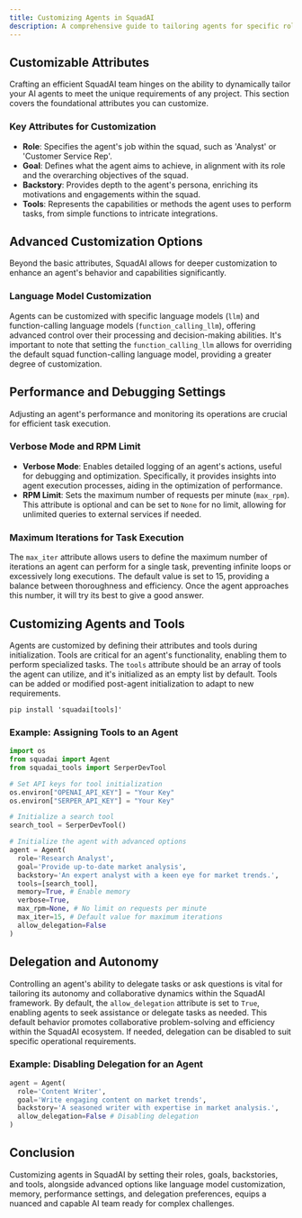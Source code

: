 ```yaml
---
title: Customizing Agents in SquadAI
description: A comprehensive guide to tailoring agents for specific roles, tasks, and advanced customizations within the SquadAI framework.
---
```


## Customizable Attributes
Crafting an efficient SquadAI team hinges on the ability to dynamically tailor your AI agents to meet the unique requirements of any project. This section covers the foundational attributes you can customize.

### Key Attributes for Customization
- **Role**: Specifies the agent's job within the squad, such as 'Analyst' or 'Customer Service Rep'.
- **Goal**: Defines what the agent aims to achieve, in alignment with its role and the overarching objectives of the squad.
- **Backstory**: Provides depth to the agent's persona, enriching its motivations and engagements within the squad.
- **Tools**: Represents the capabilities or methods the agent uses to perform tasks, from simple functions to intricate integrations.

## Advanced Customization Options
Beyond the basic attributes, SquadAI allows for deeper customization to enhance an agent's behavior and capabilities significantly.

### Language Model Customization
Agents can be customized with specific language models (`llm`) and function-calling language models (`function_calling_llm`), offering advanced control over their processing and decision-making abilities. It's important to note that setting the `function_calling_llm` allows for overriding the default squad function-calling language model, providing a greater degree of customization.

## Performance and Debugging Settings
Adjusting an agent's performance and monitoring its operations are crucial for efficient task execution.

### Verbose Mode and RPM Limit
- **Verbose Mode**: Enables detailed logging of an agent's actions, useful for debugging and optimization. Specifically, it provides insights into agent execution processes, aiding in the optimization of performance.
- **RPM Limit**: Sets the maximum number of requests per minute (`max_rpm`). This attribute is optional and can be set to `None` for no limit, allowing for unlimited queries to external services if needed.

### Maximum Iterations for Task Execution
The `max_iter` attribute allows users to define the maximum number of iterations an agent can perform for a single task, preventing infinite loops or excessively long executions. The default value is set to 15, providing a balance between thoroughness and efficiency. Once the agent approaches this number, it will try its best to give a good answer.

## Customizing Agents and Tools
Agents are customized by defining their attributes and tools during initialization. Tools are critical for an agent's functionality, enabling them to perform specialized tasks. The `tools` attribute should be an array of tools the agent can utilize, and it's initialized as an empty list by default. Tools can be added or modified post-agent initialization to adapt to new requirements.

```shell
pip install 'squadai[tools]'
```

### Example: Assigning Tools to an Agent
```python
import os
from squadai import Agent
from squadai_tools import SerperDevTool

# Set API keys for tool initialization
os.environ["OPENAI_API_KEY"] = "Your Key"
os.environ["SERPER_API_KEY"] = "Your Key"

# Initialize a search tool
search_tool = SerperDevTool()

# Initialize the agent with advanced options
agent = Agent(
  role='Research Analyst',
  goal='Provide up-to-date market analysis',
  backstory='An expert analyst with a keen eye for market trends.',
  tools=[search_tool],
  memory=True, # Enable memory
  verbose=True,
  max_rpm=None, # No limit on requests per minute
  max_iter=15, # Default value for maximum iterations
  allow_delegation=False
)
```

## Delegation and Autonomy
Controlling an agent's ability to delegate tasks or ask questions is vital for tailoring its autonomy and collaborative dynamics within the SquadAI framework. By default, the `allow_delegation` attribute is set to `True`, enabling agents to seek assistance or delegate tasks as needed. This default behavior promotes collaborative problem-solving and efficiency within the SquadAI ecosystem. If needed, delegation can be disabled to suit specific operational requirements.

### Example: Disabling Delegation for an Agent
```python
agent = Agent(
  role='Content Writer',
  goal='Write engaging content on market trends',
  backstory='A seasoned writer with expertise in market analysis.',
  allow_delegation=False # Disabling delegation
)
```

## Conclusion
Customizing agents in SquadAI by setting their roles, goals, backstories, and tools, alongside advanced options like language model customization, memory, performance settings, and delegation preferences, equips a nuanced and capable AI team ready for complex challenges.